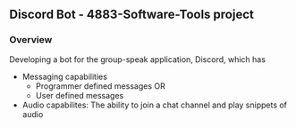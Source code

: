 ## Discord Bot - 4883-Software-Tools project

### Overview

Developing a bot for the group-speak application, Discord, which has
- Messaging capabilities
    - Programmer defined messages OR
    - User defined messages
- Audio capabilites: The ability to join a chat channel and play snippets of audio
